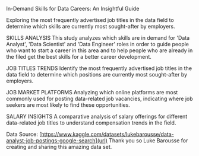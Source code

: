 In-Demand Skills for Data Careers: An Insightful Guide

Exploring the most frequently advertised job titles in the data field to determine which skills are currently most sought-after by employers.

SKILLS ANALYSIS
This study analyzes which skills are in demand for 'Data Analyst', 'Data Scientist' and 'Data Engineer' roles in order to guide people who want to start a career in this area
and to help people who are already in the filed get the best skills for a better career development.

JOB TITLES TRENDS
Identify the most frequently advertised job titles in the data field to determine which positions are currently most sought-after by employers.

JOB MARKET PLATFORMS
Analyzing which online platforms are most commonly used for posting data-related job vacancies, indicating where job seekers are most likely to find these                                    opportunities.

SALARY INSIGHTS
A comparative analysis of salary offerings for different data-related job titles to understand compensation trends in the field.


Data Source: [https://www.kaggle.com/datasets/lukebarousse/data-analyst-job-postings-google-search](url)
Thank you so Luke Barousse for creating and sharing this amazing data set. 
